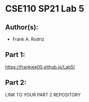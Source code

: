 # CSE110 SP21 Lab 5

## Author(s):
- Frank A. Rodriz

## Part 1:

https://frankiee00.github.io/Lab5/

## Part 2:

LINK TO YOUR PART 2 REPOSITORY
